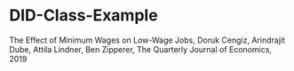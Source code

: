 # DID-Class-Example
The Effect of Minimum Wages on Low-Wage Jobs, Doruk Cengiz, Arindrajit Dube, Attila Lindner, Ben Zipperer, The Quarterly Journal of Economics, 2019
